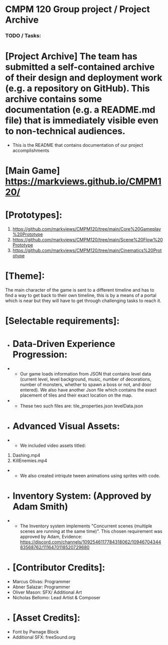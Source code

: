 # CMPM 120 Group project / Project Archive

### TODO / Tasks:

# [Project Archive] The team has submitted a self-contained archive of their design and deployment work (e.g. a repository on GitHub). This archive contains some documentation (e.g. a README.md file) that is immediately visible even to non-technical audiences.
* This is the README that contains documentation of our project accomplishments
# [Main Game] https://markviews.github.io/CMPM120/
# [Prototypes]: 
1. https://github.com/markviews/CMPM120/tree/main/Core%20Gameplay%20Prototype
2. https://github.com/markviews/CMPM120/tree/main/Scene%20Flow%20Prototype
3. https://github.com/markviews/CMPM120/tree/main/Cinematics%20Prototype
# [Theme]: 
The main character of the game is sent to a different timeline and has to find a way to get back to their own timeline, this is by a means of a portal which is near but they will have to get through challenging tasks to reach it.
# [Selectable requirements]:
* # Data-Driven Experience Progression: 
* * Our game loads information from JSON that contains level data (current level, level background, music, number of decorations, number of monsters, whether to spawn a boss or not, and door entered). We also have another Json file which contains the exact placement of tiles and their exact location on the map. 
* * These two such files are: tile_properties.json levelData.json
* # Advanced Visual Assets:
* * We included video assets titled:
1. Dashing.mp4
2. KillEnemies.mp4
* * We also created intriqute tween animations using sprites with code.
* # Inventory System: (Approved by Adam Smith)
* * The Inventory system implements "Concurrent scenes (multiple scenes are running at the same time)". This chosen requirement was approved by Adam, Evidence: https://discord.com/channels/1092546117784318062/1094670434483568762/1116470118520729680
* # [Contributor Credits]:
* Marcus Olivas: Programmer
* Abner Salazar: Programmer
* Oliver Mason:  SFX/ Additional Art
* Nicholas Bellomo: Lead Artist & Composer
* # [Asset Credits]:
* Font by Pwnage Block
* Additional SFX: freeSound.org

